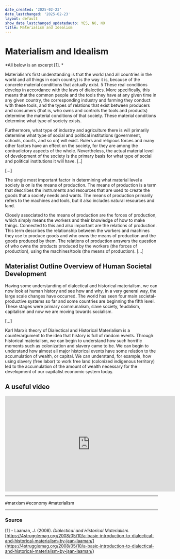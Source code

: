 ```yaml
---
date_created: '2025-02-23'
date_lastchanged: '2025-02-23'
layout: default
show_date_lastchanged_updatedauto: YES, NO, NO
title: Materialism and Idealism
---
```

# Materialism and Idealism

*All below is an excerpt [1]. *

Materialism’s first understanding is that the world (and all countries in the world and all things in each country) is the way it is, because of the concrete material conditions that actually exist.  5 These real conditions develop in accordance with the laws of dialectics. More specifically, this means that the common people and the tools they have at any given time in any given country, the corresponding industry and farming they conduct with these tools, and the types of relations that exist between producers and consumers (that is, who owns and controls the tools and products) determine the material conditions of that society. These material conditions determine what type of society exists.

Furthermore, what type of industry and agriculture there is will primarily determine what type of social and political institutions (government, schools, courts, and so on) will exist. Rulers and religious forces and many other factors have an effect on the society, for they are among the contradictory aspects of the whole. Nevertheless, the actual material level of development of the society is the primary basis for what type of social and political institutions it will have. [..]

[...]

The single most important factor in determining what material level a society is on is the means of production. The means of production is a term that describes the instruments and resources that are used to create the goods that a society needs and wants. The means of production primarily refers to the machines and tools, but it also includes natural resources and land.

Closely associated to the means of production are the forces of production, which simply means the workers and their knowledge of how to make things. Connected to this and also important are the relations of production. This term describes the relationship between the workers and machines they use to produce goods and who owns the means of production and the goods produced by them. The relations of production answers the question of who owns the products produced by the workers (the forces of production), using the machines/tools (the means of production). [...]

## Materialist Outline Overview of Human Societal Development

Having some understanding of dialectical and historical materialism, we can now look at human history and see how and why, in a very general way, the large scale changes have occurred. The world has seen four main societal-productive systems so far and some countries are beginning the fifth level. These stages were primary communalism, slave society, feudalism, capitalism  and now we are moving towards socialism.

[...]

Karl Marx’s theory of Dialectical and Historical Materialism is a counterargument to the idea that history is full of random events. Through historical materialism, we can begin to understand how such horrific moments such as colonization and slavery came to be. We can begin to understand how almost all major historical events have some relation to the accumulation of wealth, or capital. We can understand, for example, how using slavery (free labor) to work free land (colonized indigenous territory) led to the accumulation of the amount of wealth necessary for the development of our capitalist economic system today.

## A useful video

<iframe width="560" height="315" src="https://www.youtube.com/embed/XyzFwHFN_BI?si=NNGuisLfWddvkFON" title="YouTube video player" frameborder="0" allow="accelerometer; autoplay; clipboard-write; encrypted-media; gyroscope; picture-in-picture; web-share" referrerpolicy="strict-origin-when-cross-origin" allowfullscreen></iframe>

---

#marxism #economy #materialism

---
### Source

[1] - Laaman, J. (2008). _Dialectical and Historical Materialism_. [https://4strugglemag.org/2008/05/10/a-basic-introduction-to-dialectical-and-historical-materialism-by-jaan-laaman/](https://4strugglemag.org/2008/05/10/a-basic-introduction-to-dialectical-and-historical-materialism-by-jaan-laaman/)